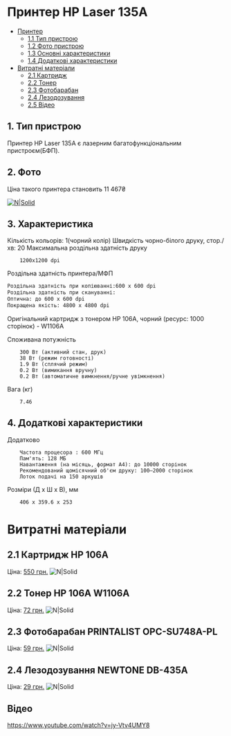 # Принтер HP Laser 135A

- [Принтер](#printer)
    - [1.1 Тип пристрою](#тип)
    - [1.2 Фото пристрою](#2.)
    - [1.3 Основні характеристики](#характеристика)
    - [1.4 Додаткові характеристики](#4)
- [Витратні матеріали](#materials)
    - [2.1 Картридж](#cartridge)
    - [2.2 Тонер](#toner)
    - [2.3 Фотобарабан](#drum)
    - [2.4 Лезодозування](#doctorblade)
    - [2.5 Відео](#video)

## 1. Тип пристрою
Принтер HP Laser 135A є лазерним багатофункціональним пристроєм(БФП).
## 2. Фото
Ціна такого принтера становить 11 467₴

[![N|Solid](https://content2.rozetka.com.ua/goods/images/big/364275117.jpg)](https://rozetka.com.ua/ua/106540299/p106540299/)
## 3. Характеристика
Кількість кольорів: 1(чорний колір)
Швидкість чорно-білого друку, стор./хв: 20
Максимальна роздільна здатність друку

        1200x1200 dpi

Роздільна здатність принтера/МФП
```bash
Роздільна здатність при копіюванні:600 x 600 dpi
Роздільна здатність при скануванні:
Оптична: до 600 x 600 dpi
Покращена якість: 4800 x 4800 dpi
```
Оригінальний картридж з тонером HP 106A, чорний (ресурс: 1000 сторінок) - W1106A

Споживана потужність

        300 Вт (активний стан, друк)
        38 Вт (режим готовності)
        1.9 Вт (сплячий режим)
        0.2 Вт (вимикання вручну)
        0.2 Вт (автоматичне вимкнення/ручне увімкнення)

Вага (кг)

        7.46
## 4. Додаткові характеристики
Додатково

        Частота процесора : 600 МГц
        Пам'ять: 128 МБ
        Навантаження (на місяць, формат A4): до 10000 сторінок
        Рекомендований щомісячний об'єм друку: 100–2000 сторінок
        Лоток подачі на 150 аркушів

Розміри (Д х Ш х В), мм

        406 x 359.6 x 253

# Витратні матеріали
## 2.1 Картридж HP 106A
Ціна: [550 грн.](https://im.es-te.com.ua/index.php?route=product/product&product_id=9292&gad_source=1&gclid=CjwKCAjwwqfABhBcEiwAZJjC3kXeN4lDOU3KX75GhjfpirRrlbCS9eD5X0aqRg_YnEKl2Z4vplK1ahoC-xwQAvD_BwE)
![N|Solid](https://im.es-te.com.ua/image/cache/webp/catalog/virgin-hp-106a-600x600.webp)
## 2.2 Тонер HP 106A W1106A
Ціна: [72 грн.](https://p.ua/buy-hp-yellow-w1106a_toner-for-cartridge/oem-tb62.html?gad_source=1&gclid=CjwKCAjwwqfABhBcEiwAZJjC3kJir2VTH0p-QLFagxOjztDMGPTtyP7vbtUDIpIDezZqwPCxLH_eQhoCRkoQAvD_BwE)
![N|Solid](https://p.ua/media/catalog/product/cache/e97bfe48fc3322ec3691b281a1a6a88d/t/o/toner-wwm-tsm1710-90g-tb62.webp)
## 2.3 Фотобарабан PRINTALIST OPC-SU748A-PL
Ціна: [59 грн.](https://p.ua/buy-hp-laserjet-m135w_fotobarabany/oem-opc-su748a-pl.html?gad_source=1&gclid=CjwKCAjwwqfABhBcEiwAZJjC3rjFvvjen8HPX4BkiTdCGKPQGvdNKI9Ja3RgFOEqLIDnR5oEKkLydRoCXJwQAvD_BwE)
![N|Solid](https://p.ua/media/catalog/product/cache/e97bfe48fc3322ec3691b281a1a6a88d/o/p/opc-su748a-pl.webp)
## 2.4 Лезодозування NEWTONE DB-435A
Ціна: [29 грн.](https://p.ua/buy-hp-laserjet-pro-m125nw_lezvija-dozirovanija/oem-db-435a.html?gad_source=1&gclid=CjwKCAjwwqfABhBcEiwAZJjC3tEinZB9a9ko7PpCb_GCAqmIQ8nC4hEe552W-WxGVld7YuEhxx-zFhoCEVgQAvD_BwE)
![N|Solid](https://p.ua/media/catalog/product/cache/e97bfe48fc3322ec3691b281a1a6a88d/b/a/basf-db-hp1005_1.webp)
## Відео
https://www.youtube.com/watch?v=jy-Vtv4UMY8
